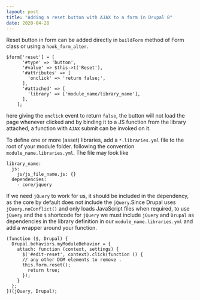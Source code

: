 ```yaml
---
layout: post
title: "Adding a reset button with AJAX to a form in Drupal 8"
date: 2020-04-28
---
```

Reset button in form can be added directly in `buildForm` method of Form class or using a `hook_form_alter`. 
```
$form['reset'] = [
      '#type' => 'button',
      '#value' => $this->t('Reset'),
      '#attributes' => [
        'onclick' => 'return false;',
      ],
      '#attached' => [
        'library' => ['module_name/library_name'],
      ],
    ];
```
here giving the `onclick` event to return `false`, the button will not load the page whenever clicked and by binding it to a JS function from the library attached, a function with `AJAX` submit can be invoked on it.

To define one or more (asset) libraries, add a `*.libraries.yml` file to the root of your module folder. following the convention `module_name.libraries.yml`. The file may look like
```
library_name:
  js:
    js/js_file_name.js: {}
  dependencies:
    - core/jquery
 ```
If we need `jQuery` to work for us, it should be included in the dependency, as the core by default does not include the `jQuery`.Since Drupal uses `jQuery.noConflict()` and only loads JavaScript files when required, to use `jQuery` and the `$` shortcode for `jQuery` we must include `jQuery` and `Drupal` as dependencies in the library definition in our `module_name.libraries.yml` and add a wrapper around your function.

```
(function ($, Drupal) {
  Drupal.behaviors.myModuleBehavior = {
    attach: function (context, settings) {
      $('#edit-reset', context).click(function () {
      // any other DOM elements to remove .
      this.form.reset();
        return true;
      });
    }
  };
})(jQuery, Drupal);
```


